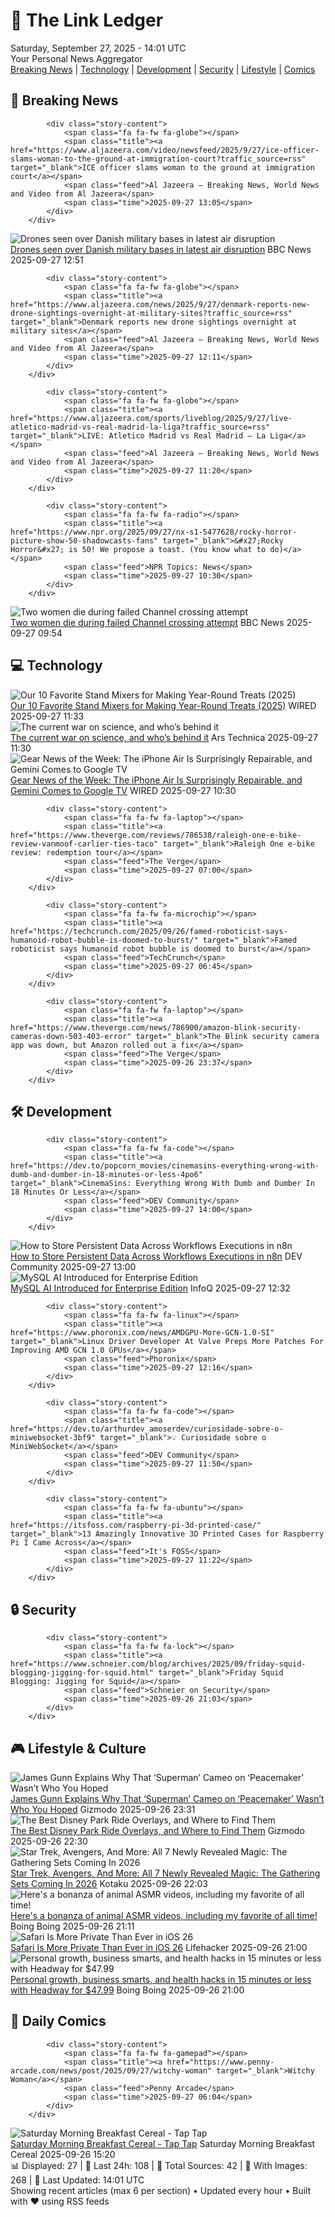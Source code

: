 <!-- Processing 54 RSS feeds at 2025-09-27 14:01:22 UTC -->
<!-- Processing: Poorly Drawn Lines -->
<!-- Processing: Cyanide & Happiness -->
<!-- Processing: Girl Genius -->
<!-- Processing: Dinosaur Comics -->
<!-- Processing: BBC World News -->
<!-- Processing: BBC Breaking News -->
<!-- Processing: Al Jazeera Breaking News -->
<!-- Processing: CBC News -->
<!-- Error processing https://rss.cbc.ca/lineup/topstories.xml: The read operation timed out -->
<!-- Processing: Associated Press Breaking -->
<!-- Processing: ABC News Breaking -->
<!-- Processing: Sky News World -->
<!-- Processing: O'Reilly Radar -->
<!-- Processing: Dev.to -->
<!-- Processing: Phoronix Linux News -->
<!-- Processing: OMG! Ubuntu -->
<!-- Processing: DistroWatch -->
<!-- Processing: Linux.com -->
<!-- Processing: Ubuntu Blog -->
<!-- Processing: GitHub Blog -->
<!-- Processing: DZone -->
<!-- Processing: Coding Horror -->
<!-- Processing: The Pragmatic Engineer -->
<!-- Processing: Kotaku -->
<!-- Generated 2 new posts out of 23 feeds processed -->
<div class="newspaper-header">
    <h1 class="newspaper-title">📰 The Link Ledger</h1>
    <div class="newspaper-date">Saturday, September 27, 2025 - 14:01 UTC</div>
    <div class="newspaper-subtitle">Your Personal News Aggregator</div>
</div>

<div class="newspaper-nav">
    <a href="#breaking">Breaking News</a> |
    <a href="#tech">Technology</a> |
    <a href="#dev">Development</a> |
    <a href="#security">Security</a> |
    <a href="#lifestyle">Lifestyle</a> |
    <a href="#webcomics">Comics</a>
</div>

<div class="news-section breaking-news" id="breaking">
<h2 class="section-header">🚨 Breaking News</h2>
<div class="stories-container">
<div class="story">
            
            <div class="story-content">
                <span class="fa fa-fw fa-globe"></span>
                <span class="title"><a href="https://www.aljazeera.com/video/newsfeed/2025/9/27/ice-officer-slams-woman-to-the-ground-at-immigration-court?traffic_source=rss" target="_blank">ICE officer slams woman to the ground at immigration court</a></span>
                <span class="feed">Al Jazeera – Breaking News, World News and Video from Al Jazeera</span>
                <span class="time">2025-09-27 13:05</span>
            </div>
        </div>
<div class="story">
            <img src="https://ichef.bbci.co.uk/ace/standard/240/cpsprodpb/b934/live/b23db4f0-9b9b-11f0-92db-77261a15b9d2.jpg" alt="Drones seen over Danish military bases in latest air disruption" class="story-image" loading="lazy" onerror="this.style.display='none'">
            <div class="story-content">
                <span class="fa fa-fw fa-earth-americas"></span>
                <span class="title"><a href="https://www.bbc.com/news/articles/c3rvzdq93yro?at_medium=RSS&at_campaign=rss" target="_blank">Drones seen over Danish military bases in latest air disruption</a></span>
                <span class="feed">BBC News</span>
                <span class="time">2025-09-27 12:51</span>
            </div>
        </div>
<div class="story">
            
            <div class="story-content">
                <span class="fa fa-fw fa-globe"></span>
                <span class="title"><a href="https://www.aljazeera.com/news/2025/9/27/denmark-reports-new-drone-sightings-overnight-at-military-sites?traffic_source=rss" target="_blank">Denmark reports new drone sightings overnight at military sites</a></span>
                <span class="feed">Al Jazeera – Breaking News, World News and Video from Al Jazeera</span>
                <span class="time">2025-09-27 12:11</span>
            </div>
        </div>
<div class="story">
            
            <div class="story-content">
                <span class="fa fa-fw fa-globe"></span>
                <span class="title"><a href="https://www.aljazeera.com/sports/liveblog/2025/9/27/live-atletico-madrid-vs-real-madrid-la-liga?traffic_source=rss" target="_blank">LIVE: Atletico Madrid vs Real Madrid – La Liga</a></span>
                <span class="feed">Al Jazeera – Breaking News, World News and Video from Al Jazeera</span>
                <span class="time">2025-09-27 11:20</span>
            </div>
        </div>
<div class="story">
            
            <div class="story-content">
                <span class="fa fa-fw fa-radio"></span>
                <span class="title"><a href="https://www.npr.org/2025/09/27/nx-s1-5477628/rocky-horror-picture-show-50-shadowcasts-fans" target="_blank">&#x27;Rocky Horror&#x27; is 50! We propose a toast. (You know what to do)</a></span>
                <span class="feed">NPR Topics: News</span>
                <span class="time">2025-09-27 10:30</span>
            </div>
        </div>
<div class="story">
            <img src="https://ichef.bbci.co.uk/ace/standard/240/cpsprodpb/e9fb/live/b3e81c80-9b8e-11f0-bdeb-9de9348d5d1d.jpg" alt="Two women die during failed Channel crossing attempt" class="story-image" loading="lazy" onerror="this.style.display='none'">
            <div class="story-content">
                <span class="fa fa-fw fa-flag"></span>
                <span class="title"><a href="https://www.bbc.com/news/articles/cx2jg20pdm0o?at_medium=RSS&at_campaign=rss" target="_blank">Two women die during failed Channel crossing attempt</a></span>
                <span class="feed">BBC News</span>
                <span class="time">2025-09-27 09:54</span>
            </div>
        </div>
</div>
</div>
<div class="news-section tech-news" id="tech">
<h2 class="section-header">💻 Technology</h2>
<div class="stories-container">
<div class="story">
            <img src="https://media.wired.com/photos/68d74ac56072a4adaa90928b/master/pass/The%20Best%20Stand%20Mixers%20for%20Cakes,%20Cookies,%20and%20All%20the%20Carbs.png" alt="Our 10 Favorite Stand Mixers for Making Year-Round Treats (2025)" class="story-image" loading="lazy" onerror="this.style.display='none'">
            <div class="story-content">
                <span class="fa fa-fw fa-bolt"></span>
                <span class="title"><a href="https://www.wired.com/gallery/best-stand-mixer/" target="_blank">Our 10 Favorite Stand Mixers for Making Year-Round Treats (2025)</a></span>
                <span class="feed">WIRED</span>
                <span class="time">2025-09-27 11:33</span>
            </div>
        </div>
<div class="story">
            <img src="https://cdn.arstechnica.net/wp-content/uploads/2025/09/GettyImages-2236223734-500x500.jpg" alt="The current war on science, and who’s behind it" class="story-image" loading="lazy" onerror="this.style.display='none'">
            <div class="story-content">
                <span class="fa fa-fw fa-cog"></span>
                <span class="title"><a href="https://arstechnica.com/science/2025/09/who-should-we-blame-for-the-current-war-on-science/" target="_blank">The current war on science, and who’s behind it</a></span>
                <span class="feed">Ars Technica</span>
                <span class="time">2025-09-27 11:30</span>
            </div>
        </div>
<div class="story">
            <img src="https://media.wired.com/photos/68d740188430b495f958fdb1/master/pass/iPhone%20Air%20teardown%20SOURCE%20iFixit.png" alt="Gear News of the Week: The iPhone Air Is Surprisingly Repairable, and Gemini Comes to Google TV" class="story-image" loading="lazy" onerror="this.style.display='none'">
            <div class="story-content">
                <span class="fa fa-fw fa-bolt"></span>
                <span class="title"><a href="https://www.wired.com/story/gear-news-of-the-week-the-iphone-air-is-surprisingly-repairable-and-gemini-comes-to-google-tv/" target="_blank">Gear News of the Week: The iPhone Air Is Surprisingly Repairable, and Gemini Comes to Google TV</a></span>
                <span class="feed">WIRED</span>
                <span class="time">2025-09-27 10:30</span>
            </div>
        </div>
<div class="story">
            
            <div class="story-content">
                <span class="fa fa-fw fa-laptop"></span>
                <span class="title"><a href="https://www.theverge.com/reviews/786538/raleigh-one-e-bike-review-vanmoof-carlier-ties-taco" target="_blank">Raleigh One e-bike review: redemption tour</a></span>
                <span class="feed">The Verge</span>
                <span class="time">2025-09-27 07:00</span>
            </div>
        </div>
<div class="story">
            
            <div class="story-content">
                <span class="fa fa-fw fa-microchip"></span>
                <span class="title"><a href="https://techcrunch.com/2025/09/26/famed-roboticist-says-humanoid-robot-bubble-is-doomed-to-burst/" target="_blank">Famed roboticist says humanoid robot bubble is doomed to burst</a></span>
                <span class="feed">TechCrunch</span>
                <span class="time">2025-09-27 06:45</span>
            </div>
        </div>
<div class="story">
            
            <div class="story-content">
                <span class="fa fa-fw fa-laptop"></span>
                <span class="title"><a href="https://www.theverge.com/news/786900/amazon-blink-security-cameras-down-503-403-error" target="_blank">The Blink security camera app was down, but Amazon rolled out a fix</a></span>
                <span class="feed">The Verge</span>
                <span class="time">2025-09-26 23:37</span>
            </div>
        </div>
</div>
</div>
<div class="news-section dev-news" id="dev">
<h2 class="section-header">🛠️ Development</h2>
<div class="stories-container">
<div class="story">
            
            <div class="story-content">
                <span class="fa fa-fw fa-code"></span>
                <span class="title"><a href="https://dev.to/popcorn_movies/cinemasins-everything-wrong-with-dumb-and-dumber-in-18-minutes-or-less-4po6" target="_blank">CinemaSins: Everything Wrong With Dumb and Dumber In 18 Minutes Or Less</a></span>
                <span class="feed">DEV Community</span>
                <span class="time">2025-09-27 14:00</span>
            </div>
        </div>
<div class="story">
            <img src="https://media2.dev.to/dynamic/image/width=800%2Cheight=%2Cfit=scale-down%2Cgravity=auto%2Cformat=auto/https%3A%2F%2Fdev-to-uploads.s3.amazonaws.com%2Fuploads%2Farticles%2F705kh0564wyut815ddmj.png" alt="How to Store Persistent Data Across Workflows Executions in n8n" class="story-image" loading="lazy" onerror="this.style.display='none'">
            <div class="story-content">
                <span class="fa fa-fw fa-code"></span>
                <span class="title"><a href="https://dev.to/fedtti/how-to-store-persistent-data-across-workflows-executions-in-n8n-1fan" target="_blank">How to Store Persistent Data Across Workflows Executions in n8n</a></span>
                <span class="feed">DEV Community</span>
                <span class="time">2025-09-27 13:00</span>
            </div>
        </div>
<div class="story">
            <img src="https://res.infoq.com/news/2025/09/mysql-ai-oracle/en/headerimage/generatedHeaderImage-1758544739676.jpg" alt="MySQL AI Introduced for Enterprise Edition" class="story-image" loading="lazy" onerror="this.style.display='none'">
            <div class="story-content">
                <span class="fa fa-fw fa-info-circle"></span>
                <span class="title"><a href="https://www.infoq.com/news/2025/09/mysql-ai-oracle/?utm_campaign=infoq_content&utm_source=infoq&utm_medium=feed&utm_term=global" target="_blank">MySQL AI Introduced for Enterprise Edition</a></span>
                <span class="feed">InfoQ</span>
                <span class="time">2025-09-27 12:32</span>
            </div>
        </div>
<div class="story">
            
            <div class="story-content">
                <span class="fa fa-fw fa-linux"></span>
                <span class="title"><a href="https://www.phoronix.com/news/AMDGPU-More-GCN-1.0-SI" target="_blank">Linux Driver Developer At Valve Preps More Patches For Improving AMD GCN 1.0 GPUs</a></span>
                <span class="feed">Phoronix</span>
                <span class="time">2025-09-27 12:16</span>
            </div>
        </div>
<div class="story">
            
            <div class="story-content">
                <span class="fa fa-fw fa-code"></span>
                <span class="title"><a href="https://dev.to/arthurdev_amoserdev/curiosidade-sobre-o-miniwebsocket-3bf9" target="_blank">💡 Curiosidade sobre o MiniWebSocket</a></span>
                <span class="feed">DEV Community</span>
                <span class="time">2025-09-27 11:50</span>
            </div>
        </div>
<div class="story">
            
            <div class="story-content">
                <span class="fa fa-fw fa-ubuntu"></span>
                <span class="title"><a href="https://itsfoss.com/raspberry-pi-3d-printed-case/" target="_blank">13 Amazingly Innovative 3D Printed Cases for Raspberry Pi I Came Across</a></span>
                <span class="feed">It's FOSS</span>
                <span class="time">2025-09-27 11:22</span>
            </div>
        </div>
</div>
</div>
<div class="news-section security-news" id="security">
<h2 class="section-header">🔒 Security</h2>
<div class="stories-container">
<div class="story">
            
            <div class="story-content">
                <span class="fa fa-fw fa-lock"></span>
                <span class="title"><a href="https://www.schneier.com/blog/archives/2025/09/friday-squid-blogging-jigging-for-squid.html" target="_blank">Friday Squid Blogging: Jigging for Squid</a></span>
                <span class="feed">Schneier on Security</span>
                <span class="time">2025-09-26 21:03</span>
            </div>
        </div>
</div>
</div>
<div class="news-section lifestyle-news" id="lifestyle">
<h2 class="section-header">🎮 Lifestyle & Culture</h2>
<div class="stories-container">
<div class="story">
            <img src="https://gizmodo.com/app/uploads/2025/09/superman-lex-luthor-dc-studios-1280x853.jpg" alt="James Gunn Explains Why That ‘Superman’ Cameo on ‘Peacemaker’ Wasn’t Who You Hoped" class="story-image" loading="lazy" onerror="this.style.display='none'">
            <div class="story-content">
                <span class="fa fa-fw fa-computer"></span>
                <span class="title"><a href="https://gizmodo.com/james-gunn-explains-why-that-superman-cameo-on-peacemaker-wasnt-who-you-hoped-2000664567" target="_blank">James Gunn Explains Why That ‘Superman’ Cameo on ‘Peacemaker’ Wasn’t Who You Hoped</a></span>
                <span class="feed">Gizmodo</span>
                <span class="time">2025-09-26 23:31</span>
            </div>
        </div>
<div class="story">
            <img src="https://gizmodo.com/app/uploads/2025/09/Tron-Lightcycle-Run-ARES-2-io9-Gizmodo-1280x853.jpg" alt="The Best Disney Park Ride Overlays, and Where to Find Them" class="story-image" loading="lazy" onerror="this.style.display='none'">
            <div class="story-content">
                <span class="fa fa-fw fa-computer"></span>
                <span class="title"><a href="https://gizmodo.com/best-disney-park-overlays-hyperspace-mountain-haunted-mansion-holiday-2000663980" target="_blank">The Best Disney Park Ride Overlays, and Where to Find Them</a></span>
                <span class="feed">Gizmodo</span>
                <span class="time">2025-09-26 22:30</span>
            </div>
        </div>
<div class="story">
            <img src="https://kotaku.com/app/uploads/2025/09/kirkmtg.jpg" alt="Star Trek, Avengers, And More: All 7 Newly Revealed Magic: The Gathering Sets Coming In 2026" class="story-image" loading="lazy" onerror="this.style.display='none'">
            <div class="story-content">
                <span class="fa fa-fw fa-gamepad"></span>
                <span class="title"><a href="https://kotaku.com/magic-gathering-mtg-star-trek-marvel-avengers-2026-sets-2000629313" target="_blank">Star Trek, Avengers, And More: All 7 Newly Revealed Magic: The Gathering Sets Coming In 2026</a></span>
                <span class="feed">Kotaku</span>
                <span class="time">2025-09-26 22:03</span>
            </div>
        </div>
<div class="story">
            <img src="https://i0.wp.com/boingboing.net/wp-content/uploads/2025/01/tortoise-e1758921053726.jpeg?fit=600%2C400&amp;quality=60&amp;ssl=1" alt="Here&#x27;s a bonanza of animal ASMR videos, including my favorite of all time!" class="story-image" loading="lazy" onerror="this.style.display='none'">
            <div class="story-content">
                <span class="fa fa-fw fa-arrow-right"></span>
                <span class="title"><a href="https://boingboing.net/2025/09/26/heres-a-bonanza-of-animal-asmr-videos-including-my-favorite-of-all-time.html" target="_blank">Here&#x27;s a bonanza of animal ASMR videos, including my favorite of all time!</a></span>
                <span class="feed">Boing Boing</span>
                <span class="time">2025-09-26 21:11</span>
            </div>
        </div>
<div class="story">
            <img src="https://lifehacker.com/imagery/articles/01K63MN4S69SSPV6ZSWYZQ9MGJ/hero-image.jpg" alt="Safari Is More Private Than Ever in iOS 26" class="story-image" loading="lazy" onerror="this.style.display='none'">
            <div class="story-content">
                <span class="fa fa-fw fa-life-ring"></span>
                <span class="title"><a href="https://lifehacker.com/tech/safari-privacy-updates-ios-26?utm_medium=RSS" target="_blank">Safari Is More Private Than Ever in iOS 26</a></span>
                <span class="feed">Lifehacker</span>
                <span class="time">2025-09-26 21:00</span>
            </div>
        </div>
<div class="story">
            <img src="https://i0.wp.com/boingboing.net/wp-content/uploads/2025/09/Curiosity-Stream-Standard-Plan-1.png?fit=2250%2C1500&amp;quality=55&amp;ssl=1" alt="Personal growth, business smarts, and health hacks in 15 minutes or less with Headway for $47.99" class="story-image" loading="lazy" onerror="this.style.display='none'">
            <div class="story-content">
                <span class="fa fa-fw fa-arrow-right"></span>
                <span class="title"><a href="https://boingboing.net/2025/09/26/personal-growth-business-smarts-and-health-hacks-in-15-minutes-or-less-with-headway-for-47-99.html" target="_blank">Personal growth, business smarts, and health hacks in 15 minutes or less with Headway for $47.99</a></span>
                <span class="feed">Boing Boing</span>
                <span class="time">2025-09-26 21:00</span>
            </div>
        </div>
</div>
</div>
<div class="news-section webcomics-section" id="webcomics">
<h2 class="section-header">🎨 Daily Comics</h2>
<div class="stories-container">
<div class="story">
            
            <div class="story-content">
                <span class="fa fa-fw fa-gamepad"></span>
                <span class="title"><a href="https://www.penny-arcade.com/news/post/2025/09/27/witchy-woman" target="_blank">Witchy Woman</a></span>
                <span class="feed">Penny Arcade</span>
                <span class="time">2025-09-27 06:04</span>
            </div>
        </div>
<div class="story">
            <img src="https://www.smbc-comics.com/comics/1758680234-20250926.png" alt="Saturday Morning Breakfast Cereal - Tap Tap" class="story-image" loading="lazy" onerror="this.style.display='none'">
            <div class="story-content">
                <span class="fa fa-fw fa-smile"></span>
                <span class="title"><a href="https://www.smbc-comics.com/comic/tap-tap" target="_blank">Saturday Morning Breakfast Cereal - Tap Tap</a></span>
                <span class="feed">Saturday Morning Breakfast Cereal</span>
                <span class="time">2025-09-26 15:20</span>
            </div>
        </div>
</div>
</div>

<div class="newspaper-footer">
    <div class="stats">
        📊 Displayed: 27 | 📅 Last 24h: 108 | 📡 Total Sources: 42 | 📸 With Images: 268 |
        🔄 Last Updated: 14:01 UTC
    </div>
    <div class="footer-note">
        Showing recent articles (max 6 per section) • Updated every hour • Built with ❤️ using RSS feeds
    </div>
</div>
